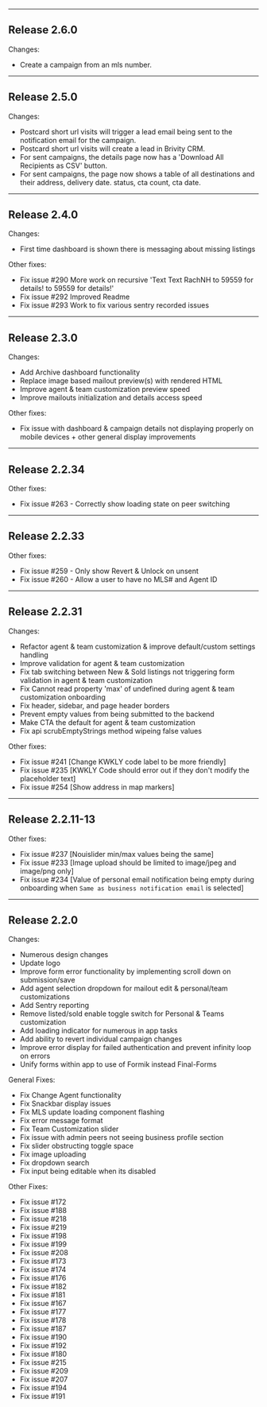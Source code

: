 -----------------
## Release 2.6.0
Changes:
- Create a campaign from an mls number.

-----------------
## Release 2.5.0
Changes:
- Postcard short url visits will trigger a lead email being sent to the notification email for the campaign.
- Postcard short url visits will create a lead in Brivity CRM.
- For sent campaigns, the details page now has a 'Download All Recipients as CSV' button.
- For sent campaigns, the page now shows a table of all destinations and their address, delivery date. status, cta count, cta date.

-----------------
## Release 2.4.0
Changes:
- First time dashboard is shown there is messaging about missing listings

Other fixes:
- Fix issue #290 More work on recursive 'Text Text RachNH to 59559 for details! to 59559 for details!'
- Fix issue #292 Improved Readme
- Fix issue #293 Work to fix various sentry recorded issues
-----------------
## Release 2.3.0
Changes:
- Add Archive dashboard functionality
- Replace image based mailout preview(s) with rendered HTML
- Improve agent & team customization preview speed
- Improve mailouts initialization and details access speed

Other fixes:
- Fix issue with dashboard & campaign details not displaying properly on mobile devices + other general display improvements

-----------------
## Release 2.2.34
Other fixes:
- Fix issue #263 - Correctly show loading state on peer switching

-----------------
## Release 2.2.33
Other fixes:
- Fix issue #259 - Only show Revert & Unlock on unsent
- Fix issue #260 - Allow a user to have no MLS# and Agent ID

-----------------
## Release 2.2.31
Changes:
- Refactor agent & team customization & improve default/custom settings handling
- Improve validation for agent & team customization
- Fix tab switching between New & Sold listings not triggering form validation in agent & team customization
- Fix Cannot read property 'max' of undefined during agent & team customization onboarding
- Fix header, sidebar, and page header borders
- Prevent empty values from being submitted to the backend
- Make CTA the default for agent & team customization
- Fix api scrubEmptyStrings method wipeing false values

Other fixes:
- Fix issue #241 [Change KWKLY code label to be more friendly]
- Fix issue #235 [KWKLY Code should error out if they don't modify the placeholder text]
- Fix issue #254 [Show address in map markers]

-----------------
## Release 2.2.11-13

Other fixes:
- Fix issue #237 [Nouislider min/max values being the same]
- Fix issue #233 [Image upload should be limited to image/jpeg and image/png only]
- Fix issue #234 [Value of personal email notification being empty during onboarding when `Same as business notification email` is selected]

----------------
## Release 2.2.0

Changes:
- Numerous design changes
- Update logo
- Improve form error functionality by implementing scroll down on submission/save
- Add agent selection dropdown for mailout edit & personal/team customizations
- Add Sentry reporting
- Remove listed/sold enable toggle switch for Personal & Teams customization
- Add loading indicator for numerous in app tasks
- Add ability to revert individual campaign changes
- Improve error display for failed authentication and prevent infinity loop on errors
- Unify forms within app to use of Formik instead Final-Forms

General Fixes:
- Fix Change Agent functionality
- Fix Snackbar display issues
- Fix MLS update loading component flashing
- Fix error message format
- Fix Team Customization slider
- Fix issue with admin peers not seeing business profile section
- Fix slider obstructing toggle space
- Fix image uploading
- Fix dropdown search
- Fix input being editable when its disabled

Other Fixes:
- Fix issue #172
- Fix issue #188
- Fix issue #218
- Fix issue #219
- Fix issue #198
- Fix issue #199
- Fix issue #208
- Fix issue #173
- Fix issue #174
- Fix issue #176
- Fix issue #182
- Fix issue #181
- Fix issue #167
- Fix issue #177
- Fix issue #178
- Fix issue #187
- Fix issue #190
- Fix issue #192
- Fix issue #180
- Fix issue #215
- Fix issue #209
- Fix issue #207
- Fix issue #194
- Fix issue #191
